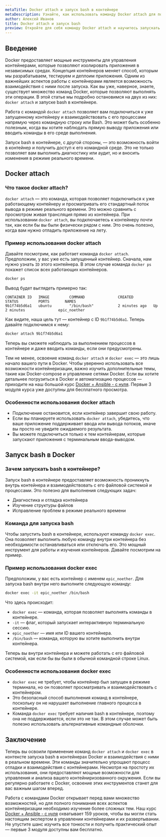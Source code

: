 ```yaml
---
metaTitle: Docker attach и запуск bash в контейнере
metaDescription: Узнайте, как использовать команду Docker attach для подключения к контейнеру и запуск bash в Docker. Простые примеры и объяснения помогут вам начать.
author: Алексей Иванов
title: Docker attach и запуск bash
preview: Откройте для себя команду Docker attach и научитесь запускать bash в Docker. Этот гид объяснит основные шаги и предоставит примеры для вашего удобства.
---
```


## Введение

Docker предоставляет мощные инструменты для управления контейнерами, которые позволяют изолировать приложения в независимых средах. Концепция контейнеров меняет способ, которым мы разрабатываем, тестируем и деплоим приложения. Одним из важнейших аспектов работы с контейнерами является возможность взаимодействия с ними после запуска. Как вы уже, наверное, знаете, существует множество команд Docker, которые позволяют выполнять эти операции. В этой статье мы подробно остановимся на двух из них: `docker attach` и запуске bash в контейнере.

Работа с командой `docker attach` позволяет вам подключиться к уже запущенному контейнеру и взаимодействовать с его процессами напрямую через командную строку или Bash. Это может быть особенно полезным, когда вы хотите наблюдать прямую выводу приложения или вводить команды в его среде выполнения. 

Запуск bash в контейнере, с другой стороны, — это возможность войти в контейнер и получить доступ к его командной среде. Это не только позволяет вам выполнить диагностику или аудит, но и вносить изменения в режиме реального времени.

## Docker attach

### Что такое docker attach?

`docker attach` — это команда, которая позволяет подключиться к уже работающему контейнеру и просматривать его стандартный поток вывода в режиме реального времени. Это можно сравнить с просмотром живая трансляция прямо из контейнера. При использовании `docker attach`, вы подключаетесь к контейнеру почти так, как если бы вы были физически рядом с ним. Это очень полезно, когда вам нужно отладить приложение на лету.

### Пример использования docker attach

Давайте посмотрим, как работает команда `docker attach`. Предположим, у вас уже есть запущенный контейнер. Сначала, нам нужно узнать `ID` этого контейнера. В этом случае команда `docker ps` покажет список всех работающих контейнеров.

```bash
docker ps
```

Вывод будет выглядеть примерно так:

```plaintext
CONTAINER ID   IMAGE         COMMAND               CREATED         STATUS         PORTS       NAMES
9b1f74b5d6a1   ubuntu        "/bin/bash"           2 minutes ago   Up 2 minutes               epic_noether
```

Как видите, наша цель тут — контейнер с ID `9b1f74b5d6a1`. Теперь давайте подключимся к нему:

```bash
docker attach 9b1f74b5d6a1
```

Теперь вы сможете наблюдать за выполнением процессов в контейнере и даже вводить команды, если они предусмотрены. 

Тем не менее, освоение команд `docker attach` и `docker exec` — это лишь начало вашего пути в Docker. Чтобы уверенно использовать все возможности контейнеризации, важно изучить дополнительные темы, такие как Docker-compose и управление сетями Docker. Если вы хотите детальнее погрузиться в Docker и автоматизацию процессов — приходите на наш большой курс [Docker + Ansible - с нуля](https://purpleschool.ru/course/docker). Первые 3 модуля курса уже доступны для бесплатного просмотра.

### Особенности использования docker attach

- Подключение остановится, если контейнер завершит свою работу.
- Если вы планируете использовать `docker attach`, убедитесь, что ваше приложение поддерживает ввода или вывода потоков, иначе вы просто не увидите ожидаемого результата.
- Вы можете подключиться только к тем контейнерам, которые запускают приложения с терминальным ввода-выводом.

## Запуск bash в Docker

### Зачем запускать bash в контейнере?

Запуск bash в контейнере предоставляет возможность проникнуть внутрь контейнера и взаимодействовать с его файловой системой и процессами. Это полезно для выполнения следующих задач:

- Диагностика и отладка контейнера
- Изучение структуры файлов
- Исправление проблем в режиме реального времени

### Команда для запуска bash

Чтобы запустить bash в контейнере, используют команду `docker exec`. Она позволяет выполнить любую команду внутри контейнера без необходимости останавливаться или отключать его. Это мощный инструмент для работы и изучения контейнеров. Давайте посмотрим на пример.

### Пример использования docker exec

Предположим, у вас есть контейнер с именем `epic_noether`. Для запуска bash внутри него выполните следующую команду:

```bash
docker exec -it epic_noether /bin/bash
```

Что здесь происходит:

- `docker exec` — команда, которая позволяет выполнять команды в контейнере.
- `-it` — флаг, который запускает интерактивную терминальную сессию.
- `epic_noether` — имя или ID вашего контейнера.
- `/bin/bash` — команда, которую вы хотите выполнить внутри контейнера.

Теперь вы внутри контейнера и можете работать с его файловой системой, как если бы вы были в обычной командной строке Linux.

### Особенности использования docker exec

- `docker exec` не требует, чтобы контейнер был запущен в режиме терминала, но он позволяет просматривать и взаимодействовать с контейнером.
- Это безопасный способ выполнения команд в контейнере, поскольку он не нарушает выполнение главного процесса в контейнере.
- Команда `docker exec` требует наличия bash в контейнере, поэтому она не поддерживается, если это не так. В этом случае может быть полезно использовать альтернативные командные оболочки.

## Заключение

Теперь вы освоили применение команд `docker attach` и `docker exec` в контексте запуска bash в контейнерах Docker и взаимодействия с ними в реальном времени. Эти команды значительно упрощают процесс отладки и взаимодействия с контейнерами. Несмотря на простоту их использования, они предоставляют мощные возможности для управления и анализа вашего контейниризованного окружения. Если вы регулярно работаете с Docker, освоение этих инструментов станет для вас важным шагом вперед.

Работа с командами Docker открывает перед вами множество возможностей, но для полного понимания всех аспектов контейнеризации необходимо изучение более сложных тем. Наш курс [Docker + Ansible - с нуля](https://purpleschool.ru/course/docker) охватывает 159 уроков, чтобы вы могли стать настоящим экспертом в управлении контейнерами и их развертывании. Не упустите шанс изучить все тонкости и получить практический опыт — первые 3 модуля доступны вам бесплатно.
